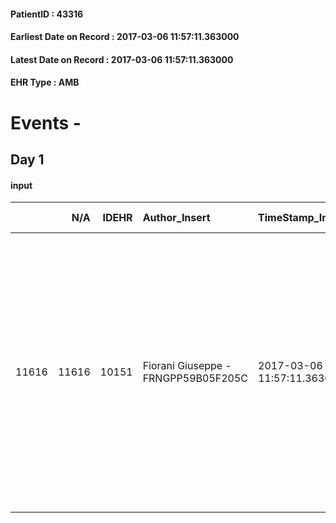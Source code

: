 
#### PatientID : 43316
#### Earliest Date on Record : 2017-03-06 11:57:11.363000
#### Latest Date on Record : 2017-03-06 11:57:11.363000
#### EHR Type : AMB

# Events - 

## Day 1

#### input
|       |    N/A |   IDEHR | Author_Insert                       | TimeStamp_Insert           | EHRType   |   PatientID |   IDDigitalSignDocument | persone_vicine   |   Unnamed: 0_x.1 |   IDANAMNESI_SOCIALE | Patient   | FamigliaAltro   | Paziente_T   | FamigliaAltro_T   |   Non_Rilevabile_x.1 | Note_Non_Rilevabile_x.1   | opt_Problemi   | Note_I                                                                                                                                                                                                                                                                                                    | ds_note_timori                                                                  | opt_paziente_a   | opt_famiglia_a   | opt_adeguatezza   | opt_paziente_solo   | ds_note_con                                                                                                                                                                                                                                                                      | opt_presente_assente   | Presenza_minori   | Caregiver_principale   | opt_capacita   | opt_necessario   | opt_presente   | opt_risorse_ec   | opt_paziente_psi   | opt_Ins_vol   | opt_paziente_ad   | opt_caregiver_ad   | opt_esenzione   | opt_inv_civile   |   invalidita_perc | ds_codice_es   | Needs     | Domestic partnership   | Fragility   | opt_disponibilita_f   | opt_indennita_acc   | opt_legge   | opt_famiglia_psi   | opt_disponibilit_paz   |
|------:|-------:|--------:|:------------------------------------|:---------------------------|:----------|------------:|------------------------:|:-----------------|-----------------:|---------------------:|:----------|:----------------|:-------------|:------------------|---------------------:|:--------------------------|:---------------|:----------------------------------------------------------------------------------------------------------------------------------------------------------------------------------------------------------------------------------------------------------------------------------------------------------|:--------------------------------------------------------------------------------|:-----------------|:-----------------|:------------------|:--------------------|:---------------------------------------------------------------------------------------------------------------------------------------------------------------------------------------------------------------------------------------------------------------------------------|:-----------------------|:------------------|:-----------------------|:---------------|:-----------------|:---------------|:-----------------|:-------------------|:--------------|:------------------|:-------------------|:----------------|:-----------------|------------------:|:---------------|:----------|:-----------------------|:------------|:----------------------|:--------------------|:------------|:-------------------|:-----------------------|
| 11616 |  11616 |   10151 | Fiorani Giuseppe - FRNGPP59B05F205C | 2017-03-06 11:57:11.363000 | AMB       |       43316 |                  673721 | N/A              |             5468 |                 3514 | No#0      | Si#1            | No#0         | Si#1              |                    0 | NR                        | No#0           | La pz non √® mai stata messa al corrente della patologia oncologica per cui √® stata operata nel mese di novembre del 2015.Le nipoti sono al corrente della situazione e della necessit√† di attivare un servizio di assistenza domiciliare,come da richiesta della dottoressa Vinci,oncologa del S.Carlo | Dal colloquio non sono emersi particolari problemi rispetto ad eventuali timori | Indefinite#2     | Congruenti#1     | Si#1              | No#0                | La pz da un po' di mesi √® assistita da due badanti che si alternano notte giorno,7 giorni su sette. Alcune nipoti sono garanti per l'assistenza (Graziella di aa 65 e Anna).La pz ha due fratelli,uno dei quali abita nello stesso caseggiato,mentre uno di 87 anni,vive a Fano | Presente#1             | No#0              | La nipote Graziella    | Adeguato#0     | Si#1             | Si#1           | Adeguate#1       | No#0               | No#0          | Totale#2          | Totale#2           | Si#1            | Si#1             |               100 | Ic14 +048      | Clinici#0 | Badante#1              | nessuna#0   | Si#1                  | Si#1                | No#0        | No#0               | Si#1                   |


